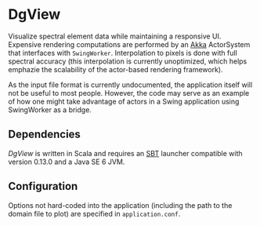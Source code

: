 DgView
======

Visualize spectral element data while maintaining a responsive UI.  Expensive
rendering computations are performed by an [Akka](http://akka.io/) ActorSystem
that interfaces with `SwingWorker`.  Interpolation to pixels is done with full
spectral accuracy (this interpolation is currently unoptimized, which helps
emphazie the scalability of the actor-based rendering framework).

As the input file format is currently undocumented, the application itself will
not be useful to most people.  However, the code may serve as an example of how
one might take advantage of actors in a Swing application using SwingWorker as a
bridge.

Dependencies
------------

_DgView_ is written in Scala and requires an
[SBT](http://www.scala-sbt.org/) launcher compatible with version 0.13.0 and a
Java SE 6 JVM.

Configuration
-------------

Options not hard-coded into the application (including the path to the domain
file to plot) are specified in `application.conf`.
